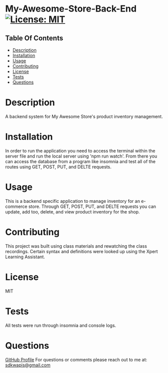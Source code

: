 
# My-Awesome-Store-Back-End 	 [![License: MIT](https://img.shields.io/badge/License-MIT-yellow.svg)](https://opensource.org/licenses/MIT) 

## Table Of Contents
- [Description](#description)
- [Installation](#installation)
- [Usage](#usage)
- [Contributing](#contributing)
- [License](#license)
- [Tests](#tests)
- [Questions](#questions)



# Description
A backend system for My Awesome Store's product inventory management.

# Installation
In order to run the application you need to access the terminal within the server file and run the local server using 'npm run watch'. From there you can access the database from a program like insomnia and test all of the routes using GET, POST, PUT, and DELTE requests.

# Usage
This is a backend specific application to manage inventory for an e-commerce store. Through GET, POST, PUT, and DELTE requests you can update, add too, delete, and view product inventory for the shop.

# Contributing
This project was built using class materials and rewatching the class recordings. Certain syntax and definitions were looked up using the Xpert Learning Assistant.

# License
MIT

# Tests
All tests were run through insomnia and console logs.

# Questions
[GitHub Profile](https://github.com/sdkwapis)
For questions or comments please reach out to me at: sdkwapis@gmail.com

